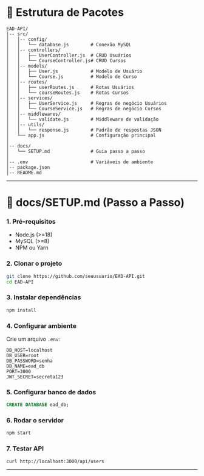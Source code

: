 # 📂 Estrutura de Pacotes

```
EAD-API/
│-- src/
│   │-- config/
│   │   └── database.js        # Conexão MySQL
│   │-- controllers/
│   │   ├── UserController.js  # CRUD Usuários
│   │   └── CourseController.js# CRUD Cursos
│   │-- models/
│   │   ├── User.js            # Modelo de Usuário
│   │   └── Course.js          # Modelo de Curso
│   │-- routes/
│   │   ├── userRoutes.js      # Rotas Usuários
│   │   └── courseRoutes.js    # Rotas Cursos
│   │-- services/
│   │   ├── UserService.js     # Regras de negócio Usuários
│   │   └── CourseService.js   # Regras de negócio Cursos
│   │-- middlewares/
│   │   └── validate.js        # Middleware de validação
│   │-- utils/
│   │   └── response.js        # Padrão de respostas JSON
│   └── app.js                 # Configuração principal
│
│-- docs/
│   └── SETUP.md               # Guia passo a passo
│
│-- .env                       # Variáveis de ambiente
│-- package.json
│-- README.md
```

---

# 📘 docs/SETUP.md (Passo a Passo)

### 1. Pré-requisitos

* Node.js (>=18)
* MySQL (>=8)
* NPM ou Yarn

### 2. Clonar o projeto

```bash
git clone https://github.com/seuusuario/EAD-API.git
cd EAD-API
```

### 3. Instalar dependências

```bash
npm install
```

### 4. Configurar ambiente

Crie um arquivo `.env`:

```env
DB_HOST=localhost
DB_USER=root
DB_PASSWORD=senha
DB_NAME=ead_db
PORT=3000
JWT_SECRET=secreta123
```

### 5. Configurar banco de dados

```sql
CREATE DATABASE ead_db;
```

### 6. Rodar o servidor

```bash
npm start
```

### 7. Testar API

```bash
curl http://localhost:3000/api/users
```

---


